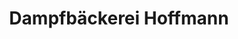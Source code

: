 ---
title: "Dampfbäckerei Hoffmann"
url: /oberharz-am-brocken/dampfbaeckerei-hoffmann/
shop: Bäckerei
---